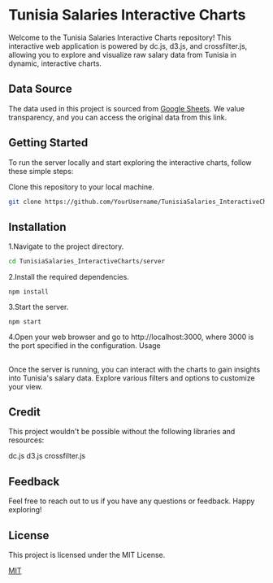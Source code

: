 # Tunisia Salaries Interactive Charts

Welcome to the Tunisia Salaries Interactive Charts repository! This interactive web application is powered by dc.js, d3.js, and crossfilter.js, allowing you to explore and visualize raw salary data from Tunisia in dynamic, interactive charts.

## Data Source

The data used in this project is sourced from [Google Sheets](https://docs.google.com/spreadsheets/d/1IbnUI1aiQ5r_HpLdCNJJp7Gu6KyMw4EpKnkSPmxAHz8/edit?fbclid=IwAR0oUhy3wxStT2p6Irkn1UlFoZgrots6J9UCf0KdKudK1fkQWJ6IMcmi-WM#gid=1473214275). We value transparency, and you can access the original data from this link.

## Getting Started

To run the server locally and start exploring the interactive charts, follow these simple steps:

Clone this repository to your local machine.
   
   ```bash
   git clone https://github.com/YourUsername/TunisiaSalaries_InteractiveCharts.git

```


## Installation

1.Navigate to the project directory.

```bash
cd TunisiaSalaries_InteractiveCharts/server 
```
2.Install the required dependencies.
```
npm install
```
3.Start the server.
```
npm start
```
4.Open your web browser and go to http://localhost:3000, where 3000 is the port specified in the configuration.
Usage

## 
Once the server is running, you can interact with the charts to gain insights into Tunisia's salary data. Explore various filters and options to customize your view.


## Credit
This project wouldn't be possible without the following libraries and resources:

dc.js
d3.js
crossfilter.js
## Feedback

Feel free to reach out to us if you have any questions or feedback. Happy exploring!


## License
This project is licensed under the MIT License.

[MIT](https://choosealicense.com/licenses/mit/)

